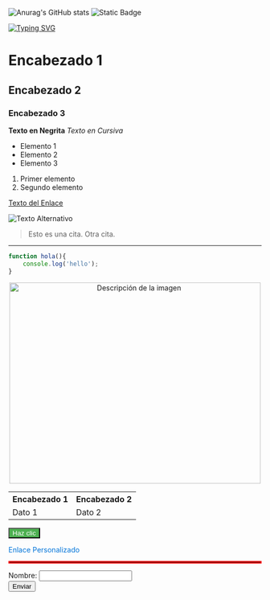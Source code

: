  ![Anurag's GitHub stats](https://github-readme-stats.vercel.app/api?username=ske119&show_icons=true&theme=radical) 
<img alt="Static Badge" src="https://img.shields.io/badge/hola-pepe-red">


<a href="https://git.io/typing-svg"><img src="https://readme-typing-svg.demolab.com?font=Fira+Code&pause=1000&random=false&width=435&lines=The+five+boxing+wizards+jump+quickly" alt="Typing SVG" /></a>

# Encabezado 1
## Encabezado 2
### Encabezado 3


**Texto en Negrita**
*Texto en Cursiva*



- Elemento 1
- Elemento 2
- Elemento 3

1. Primer elemento
2. Segundo elemento

[Texto del Enlace](http://www.ejemplo.com)


![Texto Alternativo](https://www.cesurformacion.com/uploads/media/open-graph/02/2302-que-es-la-imagen-personal.png?v=1-0)

> Esto es una cita.
> Otra cita.


---


```javascript
function hola(){
    console.log('hello');
}
```

<p align='center'>
<img src="https://i.pinimg.com/originals/21/11/61/21116158daaeb1459b4ec0758505e1ad.gif" alt="Descripción de la imagen" style="width: 500px; height: 400px;">
</p>

<table>
  <tr>
    <th>Encabezado 1</th>
    <th>Encabezado 2</th>
  </tr>
  <tr>
    <td>Dato 1</td>
    <td>Dato 2</td>
  </tr>
</table>



<button style="background-color: #4CAF50; color: white;">Haz clic</button>

<a href="https://www.ejemplo.com" style="color: #0074d9; text-decoration: none;">Enlace Personalizado</a>



<hr style="border: 2px solid #f00;">


<form action="procesar.php" method="post">
  <label for="nombre">Nombre:</label>
  <input type="text" id="nombre" name="nombre">
  <br>
  <input type="submit" value="Enviar">
</form>
